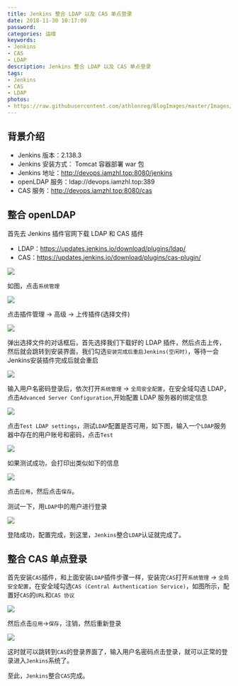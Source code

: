 ```yaml
---
title: Jenkins 整合 LDAP 以及 CAS 单点登录
date: 2018-11-30 10:17:09
password:
categories: 运维
keywords: 
- Jenkins
- CAS
- LDAP
description: Jenkins 整合 LDAP 以及 CAS 单点登录
tags: 
- Jenkins
- CAS
- LDAP
photos:
- https://raw.githubusercontent.com/athlonreg/BlogImages/master/Images/bd/e3fd089257fe9caf4f4247f203d4bd.jpg
---
```


## 背景介绍
- Jenkins 版本：2.138.3
- Jenkins 安装方式： Tomcat 容器部署 war 包
- Jenkins 地址：http://devops.iamzhl.top:8080/jenkins
- openLDAP 服务：ldap://devops.iamzhl.top:389
- CAS 服务：http://devops.iamzhl.top:8080/cas

## 整合 openLDAP

首先去 Jenkins 插件官网下载 LDAP 和 CAS 插件

- LDAP：https://updates.jenkins.io/download/plugins/ldap/
- CAS：https://updates.jenkins.io/download/plugins/cas-plugin/

![](https://raw.githubusercontent.com/athlonreg/BlogImages/master/Images/46/53fb1f3e3cfa00c055965bc99c7fbd.jpg)

如图，点击`系统管理`

![](https://raw.githubusercontent.com/athlonreg/BlogImages/master/Images/86/4f0c2ebaef58a3c719397b0adfbc5b.jpg)

点击插件管理 -> 高级 -> 上传插件(选择文件)

![](https://raw.githubusercontent.com/athlonreg/BlogImages/master/Images/65/bfd2b91d856ca8132434b2da51de6e.jpg)

弹出选择文件的对话框后，首先选择我们下载好的 LDAP 插件，然后点击上传，然后就会跳转到安装界面，我们勾选`安装完成后重启Jenkins(空闲时)`，等待一会Jenkins安装插件完成后就会重启

![](https://raw.githubusercontent.com/athlonreg/BlogImages/master/Images/c5/7cf7ef11ecd49b19b07ea7333cc26a.jpg)

输入用户名密码登录后，依次打开`系统管理` -> `全局安全配置`，在安全域勾选 LDAP，点击`Advanced Server Configuration`,开始配置 LDAP 服务器的绑定信息

![](https://raw.githubusercontent.com/athlonreg/BlogImages/master/Images/12/adf30303385802ce2fc45d175a7d16.jpg)

点击`Test LDAP settings`，测试`LDAP`配置是否可用，如下图，输入一个`LDAP`服务器中存在的用户账号和密码，点击`Test`

![](https://raw.githubusercontent.com/athlonreg/BlogImages/master/Images/93/bca0bd8c0ac21d1b2c4cffd7cea3bc.jpg)

如果测试成功，会打印出类似如下的信息

![](https://raw.githubusercontent.com/athlonreg/BlogImages/master/Images/f5/7453c8051a55d9622dbe1e461d1b25.jpg)

点击`应用`，然后点击`保存`。

测试一下，用`LDAP`中的用户进行登录

![](https://raw.githubusercontent.com/athlonreg/BlogImages/master/Images/1e/46a5ac15c7611eff4ade4830966565.jpg)

登陆成功，配置完成，到这里，`Jenkins`整合`LDAP`认证就完成了。

## 整合 CAS 单点登录

首先安装`CAS`插件，和上面安装`LDAP`插件步骤一样，安装完`CAS`打开`系统管理` -> `全局安全配置`，在安全域勾选`CAS (Central Authentication Service)`，如图所示，配置好`CAS`的`URL`和`CAS 协议`

![](https://raw.githubusercontent.com/athlonreg/BlogImages/master/Images/b7/99ca653df5281634fed8a6dcc4f3c2.jpg)

然后点击`应用`->`保存`，注销，然后重新登录

![](https://raw.githubusercontent.com/athlonreg/BlogImages/master/Images/ce/bf7939fceebf45806037fd759179f4.jpg)

这时就可以跳转到`CAS`的登录界面了，输入用户名密码点击登录，就可以正常的登录进入`Jenkins`系统了。

至此，`Jenkins`整合`CAS`完成。